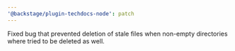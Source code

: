 ```yaml
---
'@backstage/plugin-techdocs-node': patch
---
```


Fixed bug that prevented deletion of stale files when non-empty directories where tried to be deleted as well.
